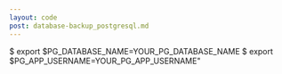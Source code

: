 ```yaml
---
layout: code
post: database-backup_postgresql.md
---
```



$ export $PG_DATABASE_NAME=YOUR_PG_DATABASE_NAME
$ export $PG_APP_USERNAME=YOUR_PG_APP_USERNAME"
